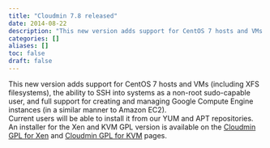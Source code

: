 ```yaml
---
title: "Cloudmin 7.8 released"
date: 2014-08-22
description: "This new version adds support for CentOS 7 hosts and VMs (including XFS filesystems), the ability..."
categories: []
aliases: []
toc: false
draft: false
---
```

This new version adds support for CentOS 7 hosts and VMs (including XFS filesystems), the ability to SSH into systems as a non-root sudo-capable user, and full support for creating and managing Google Compute Engine instances (in a similar manner to Amazon EC2). <br />
 Current users will be able to install it from our YUM and APT repositories. An installer for the Xen and KVM GPL version is available on the [Cloudmin GPL for Xen][1] and [Cloudmin GPL for KVM][2] pages.

  [1]: cinstall-xen.html
  [2]: cinstall-kvm.html
